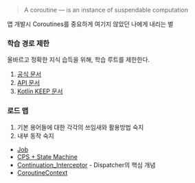 > A coroutine — is an instance of suspendable computation

앱 개발시 Coroutines를 중요하게 여기지 않았던 나에게 내리는 벌

### 학습 경로 제한 
올바르고 정확한 지식 습득을 위해, 학습 루트를 제한한다.
1. [공식 문서](https://kotlinlang.org/docs/coroutines-overview.html)
2. [API 문서](https://kotlinlang.org/api/kotlinx.coroutines/kotlinx-coroutines-core/kotlinx.coroutines/launch.html)
3. [Kotlin KEEP 문서](https://github.com/Kotlin/KEEP/blob/master/proposals/coroutines.md)

### 로드 맵
1. 기본 용어들에 대한 각각의 쓰임새와 활용방법 숙지
2. 내부 동작 숙지

* [Job](https://github.com/easternkite/Coroutines/blob/main/1.Job/Job.md)
* [CPS + State Machine](https://github.com/easternkite/Coroutines/blob/main/CPS%2BStateMachine.md)
* [Continuation_Interceptor](https://github.com/easternkite/Coroutines/blob/main/Continuation_Interceptor.md) - Dispatcher의 핵심 개념
* [CoroutineContext](https://github.com/easternkite/Coroutines/blob/main/CoroutineContext.md)